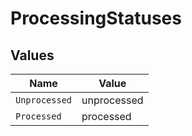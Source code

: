 # ProcessingStatuses


## Values

| Name          | Value         |
| ------------- | ------------- |
| `Unprocessed` | unprocessed   |
| `Processed`   | processed     |